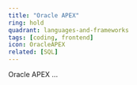 ```yaml
---
title: "Oracle APEX"
ring: hold
quadrant: languages-and-frameworks
tags: [coding, frontend]
icon: OracleAPEX
related: [SQL]
---
```


Oracle APEX ...
